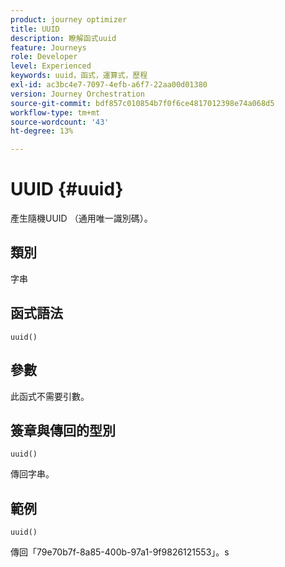 ```yaml
---
product: journey optimizer
title: UUID
description: 瞭解函式uuid
feature: Journeys
role: Developer
level: Experienced
keywords: uuid，函式，運算式，歷程
exl-id: ac3bc4e7-7097-4efb-a6f7-22aa00d01380
version: Journey Orchestration
source-git-commit: bdf857c010854b7f0f6ce4817012398e74a068d5
workflow-type: tm+mt
source-wordcount: '43'
ht-degree: 13%

---
```


# UUID {#uuid}

產生隨機UUID （通用唯一識別碼）。

## 類別

字串

## 函式語法

`uuid()`

## 參數

此函式不需要引數。

## 簽章與傳回的型別

`uuid()`

傳回字串。

## 範例

`uuid()`

傳回「79e70b7f-8a85-400b-97a1-9f9826121553」。s
